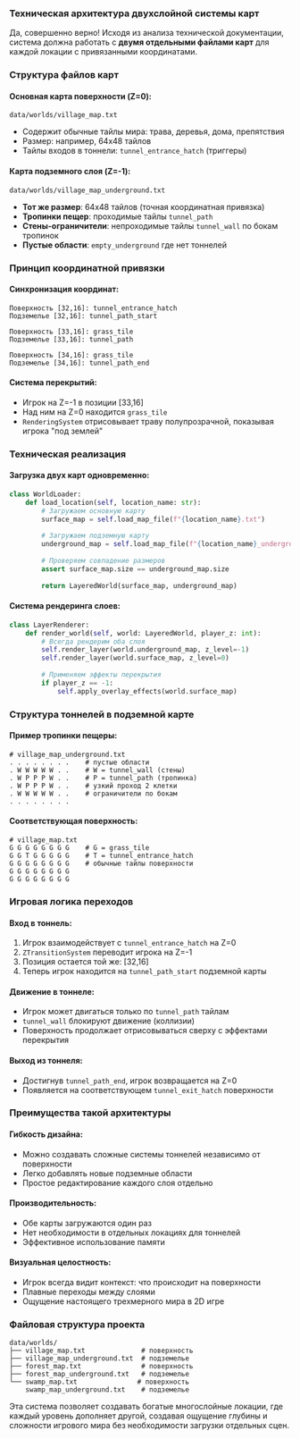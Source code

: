 ### Техническая архитектура двухслойной системы карт

Да, совершенно верно! Исходя из анализа технической документации, система должна работать с **двумя отдельными файлами карт** для каждой локации с привязанными координатами.

### Структура файлов карт

#### Основная карта поверхности (Z=0):
```
data/worlds/village_map.txt
```
- Содержит обычные тайлы мира: трава, деревья, дома, препятствия
- Размер: например, 64x48 тайлов
- Тайлы входов в тоннели: `tunnel_entrance_hatch` (триггеры)

#### Карта подземного слоя (Z=-1):
```
data/worlds/village_map_underground.txt
```
- **Тот же размер**: 64x48 тайлов (точная координатная привязка)
- **Тропинки пещер**: проходимые тайлы `tunnel_path`
- **Стены-ограничители**: непроходимые тайлы `tunnel_wall` по бокам тропинок
- **Пустые области**: `empty_underground` где нет тоннелей

### Принцип координатной привязки

#### Синхронизация координат:
```
Поверхность [32,16]: tunnel_entrance_hatch
Подземелье [32,16]: tunnel_path_start

Поверхность [33,16]: grass_tile  
Подземелье [33,16]: tunnel_path

Поверхность [34,16]: grass_tile
Подземелье [34,16]: tunnel_path_end
```

#### Система перекрытий:
- Игрок на Z=-1 в позиции [33,16] 
- Над ним на Z=0 находится `grass_tile`
- `RenderingSystem` отрисовывает траву полупрозрачной, показывая игрока "под землей"

### Техническая реализация

#### Загрузка двух карт одновременно:
```python
class WorldLoader:
    def load_location(self, location_name: str):
        # Загружаем основную карту
        surface_map = self.load_map_file(f"{location_name}.txt")
        
        # Загружаем подземную карту
        underground_map = self.load_map_file(f"{location_name}_underground.txt")
        
        # Проверяем совпадение размеров
        assert surface_map.size == underground_map.size
        
        return LayeredWorld(surface_map, underground_map)
```

#### Система рендеринга слоев:
```python
class LayerRenderer:
    def render_world(self, world: LayeredWorld, player_z: int):
        # Всегда рендерим оба слоя
        self.render_layer(world.underground_map, z_level=-1)
        self.render_layer(world.surface_map, z_level=0)
        
        # Применяем эффекты перекрытия
        if player_z == -1:
            self.apply_overlay_effects(world.surface_map)
```

### Структура тоннелей в подземной карте

#### Пример тропинки пещеры:
```
# village_map_underground.txt
. . . . . . . .    # пустые области
. W W W W W . .    # W = tunnel_wall (стены)
. W P P P W . .    # P = tunnel_path (тропинка)  
. W P P P W . .    # узкий проход 2 клетки
. W W W W W . .    # ограничители по бокам
. . . . . . . .
```

#### Соответствующая поверхность:
```
# village_map.txt  
G G G G G G G G    # G = grass_tile
G G T G G G G G    # T = tunnel_entrance_hatch
G G G G G G G G    # обычные тайлы поверхности
G G G G G G G G
G G G G G G G G
```

### Игровая логика переходов

#### Вход в тоннель:
1. Игрок взаимодействует с `tunnel_entrance_hatch` на Z=0
2. `ZTransitionSystem` переводит игрока на Z=-1
3. Позиция остается той же: [32,16]
4. Теперь игрок находится на `tunnel_path_start` подземной карты

#### Движение в тоннеле:
- Игрок может двигаться только по `tunnel_path` тайлам
- `tunnel_wall` блокируют движение (коллизии)
- Поверхность продолжает отрисовываться сверху с эффектами перекрытия

#### Выход из тоннеля:
- Достигнув `tunnel_path_end`, игрок возвращается на Z=0
- Появляется на соответствующем `tunnel_exit_hatch` поверхности

### Преимущества такой архитектуры

#### Гибкость дизайна:
- Можно создавать сложные системы тоннелей независимо от поверхности
- Легко добавлять новые подземные области
- Простое редактирование каждого слоя отдельно

#### Производительность:
- Обе карты загружаются один раз
- Нет необходимости в отдельных локациях для тоннелей
- Эффективное использование памяти

#### Визуальная целостность:
- Игрок всегда видит контекст: что происходит на поверхности
- Плавные переходы между слоями
- Ощущение настоящего трехмерного мира в 2D игре

### Файловая структура проекта

```
data/worlds/
├── village_map.txt              # поверхность
├── village_map_underground.txt  # подземелье
├── forest_map.txt               # поверхность
├── forest_map_underground.txt   # подземелье
└── swamp_map.txt               # поверхность
    swamp_map_underground.txt    # подземелье
```

Эта система позволяет создавать богатые многослойные локации, где каждый уровень дополняет другой, создавая ощущение глубины и сложности игрового мира без необходимости загрузки отдельных сцен.